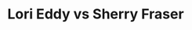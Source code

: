 ---
title: Lori Eddy vs Sherry Fraser
player1:
  name: Eddy, Lori
  percent: 63
  wins: 0
  losses: 1
player2:
  name: Fraser, Sherry
  percent: 89
  wins: 1
  losses: 0
games:
- player1:
    team: 'ON'
    position: Third
    percent: 63
    win: 0
    loss: 1
  player2:
    team: BC
    position: Second
    percent: 89
    win: 1
    loss: 0
  event: Hearts
  year: 1997
  draw: Round Robin(11)
  score: ON 2 - BC 7
- player1:
    team: GOR
    position: Third
    percent: 76
    win: 0
    loss: 1
  player2:
    team: LAW
    position: Second
    percent: 76
    win: 1
    loss: 0
  event: Trials (Women)
  year: 1997
  draw: Round Robin(1)
  score: LAW 7 - GOR 4
---